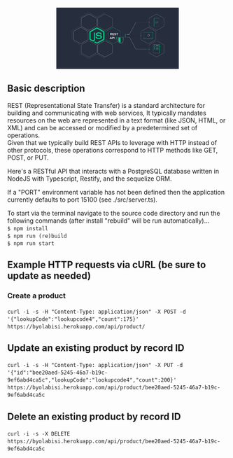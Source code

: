 <div id="top"></div>
<!--
<!-- PROJECT LOGO -->
<br />
<div align="center">
  <a href="https://github.com/byolabisi/REST-API-in-Nodejs">
    <img src="images/secure.png" alt="Logo" width="280" height="140">
  </a>
  </p>
</div>

 ## Basic description

 REST (Representational State Transfer) is a standard architecture for building and communicating with web services, It typically mandates resources on the web are represented in a text format (like JSON, HTML, or XML) and can be accessed or modified by a predetermined set of operations.<br> Given that we typically build REST APIs to leverage with HTTP instead of other protocols, these operations correspond to HTTP methods like GET, POST, or PUT.

Here's a RESTful API that interacts with a PostgreSQL database written in NodeJS with Typescript, Restify, and the sequelize ORM.
  
If a "PORT" environment variable has not been defined then the application currently defaults to port 15100 (see ./src/server.ts).  
  
To start via the terminal navigate to the source code directory and run the following commands (after install "rebuild" will be run automatically)...  
`$ npm install`  
`$ npm run (re)build`  
`$ npm run start`  

 ## Example HTTP requests via cURL (be sure to update as needed)
 ### Create a product
`curl -i -s -H "Content-Type: application/json" -X POST -d '{"lookupCode":"lookupcode4","count":175}' https://byolabisi.herokuapp.com/api/product/`  
 ## Update an existing product by record ID
`curl -i -s -H "Content-Type: application/json" -X PUT -d '{"id":"bee20aed-5245-46a7-b19c-9ef6abd4ca5c","lookupCode":"lookupcode4","count":200}' https://byolabisi.herokuapp.com/api/product/bee20aed-5245-46a7-b19c-9ef6abd4ca5c`  
 ## Delete an existing product by record ID
`curl -i -s -X DELETE https://byolabisi.herokuapp.com/api/product/bee20aed-5245-46a7-b19c-9ef6abd4ca5c`  
